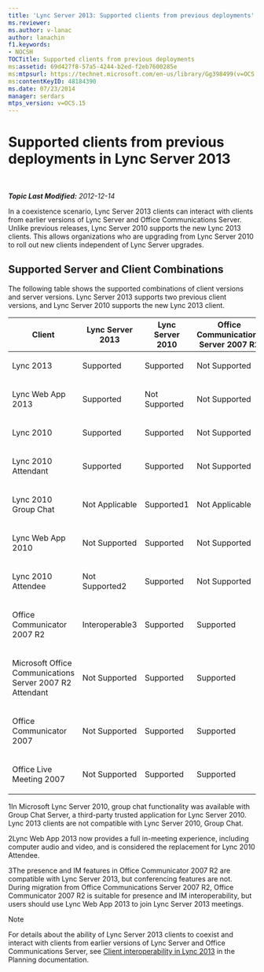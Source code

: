 ```yaml
---
title: 'Lync Server 2013: Supported clients from previous deployments'
ms.reviewer: 
ms.author: v-lanac
author: lanachin
f1.keywords:
- NOCSH
TOCTitle: Supported clients from previous deployments
ms:assetid: 69d427f8-57a5-4244-b2ed-f2eb7600285e
ms:mtpsurl: https://technet.microsoft.com/en-us/library/Gg398499(v=OCS.15)
ms:contentKeyID: 48184390
ms.date: 07/23/2014
manager: serdars
mtps_version: v=OCS.15
---
```


# Supported clients from previous deployments in Lync Server 2013

<div data-xmlns="http://www.w3.org/1999/xhtml">

<div class="topic" data-xmlns="http://www.w3.org/1999/xhtml" data-msxsl="urn:schemas-microsoft-com:xslt" data-cs="https://msdn.microsoft.com/">

<div data-asp="https://msdn2.microsoft.com/asp">



</div>

<div id="mainSection">

<div id="mainBody">

<span> </span>

_**Topic Last Modified:** 2012-12-14_

In a coexistence scenario, Lync Server 2013 clients can interact with clients from earlier versions of Lync Server and Office Communications Server. Unlike previous releases, Lync Server 2010 supports the new Lync 2013 clients. This allows organizations who are upgrading from Lync Server 2010 to roll out new clients independent of Lync Server upgrades.

<div>

## Supported Server and Client Combinations

The following table shows the supported combinations of client versions and server versions. Lync Server 2013 supports two previous client versions, and Lync Server 2010 supports the new Lync 2013 client.


<table>
<colgroup>
<col style="width: 25%" />
<col style="width: 25%" />
<col style="width: 25%" />
<col style="width: 25%" />
</colgroup>
<thead>
<tr class="header">
<th>Client</th>
<th>Lync Server 2013</th>
<th>Lync Server 2010</th>
<th>Office Communications Server 2007 R2</th>
</tr>
</thead>
<tbody>
<tr class="odd">
<td><p>Lync 2013</p></td>
<td><p>Supported</p></td>
<td><p>Supported</p></td>
<td><p>Not Supported</p></td>
</tr>
<tr class="even">
<td><p>Lync Web App 2013</p></td>
<td><p>Supported</p></td>
<td><p>Not Supported</p></td>
<td><p>Not Supported</p></td>
</tr>
<tr class="odd">
<td><p>Lync 2010</p></td>
<td><p>Supported</p></td>
<td><p>Supported</p></td>
<td><p>Not Supported</p></td>
</tr>
<tr class="even">
<td><p>Lync 2010 Attendant</p></td>
<td><p>Supported</p></td>
<td><p>Supported</p></td>
<td><p>Not Supported</p></td>
</tr>
<tr class="odd">
<td><p>Lync 2010 Group Chat</p></td>
<td><p>Not Applicable</p></td>
<td><p>Supported1</p></td>
<td><p>Not Applicable</p></td>
</tr>
<tr class="even">
<td><p>Lync Web App 2010</p></td>
<td><p>Not Supported</p></td>
<td><p>Supported</p></td>
<td><p>Not Supported</p></td>
</tr>
<tr class="odd">
<td><p>Lync 2010 Attendee</p></td>
<td><p>Not Supported2</p></td>
<td><p>Supported</p></td>
<td><p>Not Supported</p></td>
</tr>
<tr class="even">
<td><p>Office Communicator 2007 R2</p></td>
<td><p>Interoperable3</p></td>
<td><p>Supported</p></td>
<td><p>Supported</p></td>
</tr>
<tr class="odd">
<td><p>Microsoft Office Communications Server 2007 R2 Attendant</p></td>
<td><p>Not Supported</p></td>
<td><p>Supported</p></td>
<td><p>Supported</p></td>
</tr>
<tr class="even">
<td><p>Office Communicator 2007</p></td>
<td><p>Not Supported</p></td>
<td><p>Supported</p></td>
<td><p>Supported</p></td>
</tr>
<tr class="odd">
<td><p>Office Live Meeting 2007</p></td>
<td><p>Not Supported</p></td>
<td><p>Supported</p></td>
<td><p>Supported</p></td>
</tr>
</tbody>
</table>


1In Microsoft Lync Server 2010, group chat functionality was available with Group Chat Server, a third-party trusted application for Lync Server 2010. Lync 2013 clients are not compatible with Lync Server 2010, Group Chat.

2Lync Web App 2013 now provides a full in-meeting experience, including computer audio and video, and is considered the replacement for Lync 2010 Attendee.

3The presence and IM features in Office Communicator 2007 R2 are compatible with Lync Server 2013, but conferencing features are not. During migration from Office Communications Server 2007 R2, Office Communicator 2007 R2 is suitable for presence and IM interoperability, but users should use Lync Web App 2013 to join Lync Server 2013 meetings.

<div>


> [!NOTE]  
> For details about the ability of Lync Server 2013 clients to coexist and interact with clients from earlier versions of Lync Server and Office Communications Server, see <A href="lync-server-2013-client-interoperability-in-lync-2013.md">Client interoperability in Lync 2013</A> in the Planning documentation.



</div>

</div>

</div>

<span> </span>

</div>

</div>

</div>

